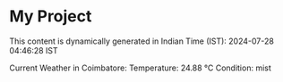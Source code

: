 # My Project

This content is dynamically generated in Indian Time (IST): 2024-07-28 04:46:28 IST


Current Weather in Coimbatore:
Temperature: 24.88 °C
Condition: mist
